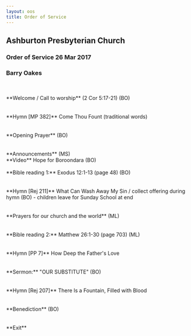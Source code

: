 ```yaml
---
layout: oos
title: Order of Service
---
```

## Ashburton Presbyterian Church
### Order of Service 26 Mar 2017
### Barry Oakes

<br>
<br>
**Welcome / Call to worship**  (2 Cor 5:17-21) (BO)
<br>
<br>
<br>
**Hymn [MP 382]** Come Thou Fount (traditional words)
<br>
<br>
<br>
**Opening Prayer** (BO)
<br>
<br>
<br>
**Announcements** (MS) 

<br>
**Video** Hope for Boroondara (BO)
<br>
<br>
**Bible reading 1:** Exodus 12:1-13 (page 48) (BO)
<br>
<br>
<br>
**Hymn [Rej 211]** What Can Wash Away My Sin / collect offering during hymn  (BO) - children leave for Sunday School at end
<br>
<br>
<br>
**Prayers for our church and the world** (ML)
<br>
<br>
<br>
**Bible reading 2:** Matthew 26:1-30 (page 703)  (ML)
<br>
<br>
<br>
**Hymn [PP 7]** How Deep the Father's Love
<br>
<br>
<br>
**Sermon:** "OUR SUBSTITUTE"  (BO) 
<br>
<br>
<br>
**Hymn [Rej 207]** There Is a Fountain, Filled with Blood
<br>
<br>
<br>
**Benediction** (BO)
<br>
<br>
<br>
**Exit**


